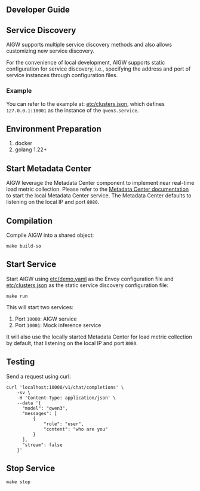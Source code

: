## Developer Guide

## Service Discovery

AIGW supports multiple service discovery methods and also allows customizing new service discovery.

For the convenience of local development, AIGW supports static configuration for service discovery,
i.e., specifying the address and port of service instances through configuration files.

### Example

You can refer to the example at: [etc/clusters.json](../../etc/clusters.json), which defines `127.0.0.1:10001` as the instance of the `qwen3.service`.

## Environment Preparation

1. docker
2. golang 1.22+

## Start Metadata Center

AIGW leverage the Metadata Center component to implement near real-time load metric collection.
Please refer to the [Metadata Center documentation](https://github.com/aigw-project/metadata-center/blob/main/docs/en/developer_guide.md ) to start the local Metadata Center service.
The Metadata Center defaults to listening on the local IP and port `8080`.

## Compilation

Compile AIGW into a shared object:

```shell
make build-so
```

## Start Service

Start AIGW using [etc/demo.yaml](../../etc/demo.yaml) as the Envoy configuration file and [etc/clusters.json](../../etc/clusters.json) as the static service discovery configuration file:

```shell
make run
```

This will start two services:
1. Port `10000`: AIGW service
2. Port `10001`: Mock inference service

It will also use the locally started Metadata Center for load metric collection by default, that listening on the local IP and port `8080`.

## Testing

Send a request using curl:

```shell
curl 'localhost:10000/v1/chat/completions' \
    -sv \
    -H 'Content-Type: application/json' \
    --data '{
      "model": "qwen3",
      "messages": [
          {
              "role": "user",
              "content": "who are you"
          }
      ],
      "stream": false
    }'
```

## Stop Service

```shell
make stop
```